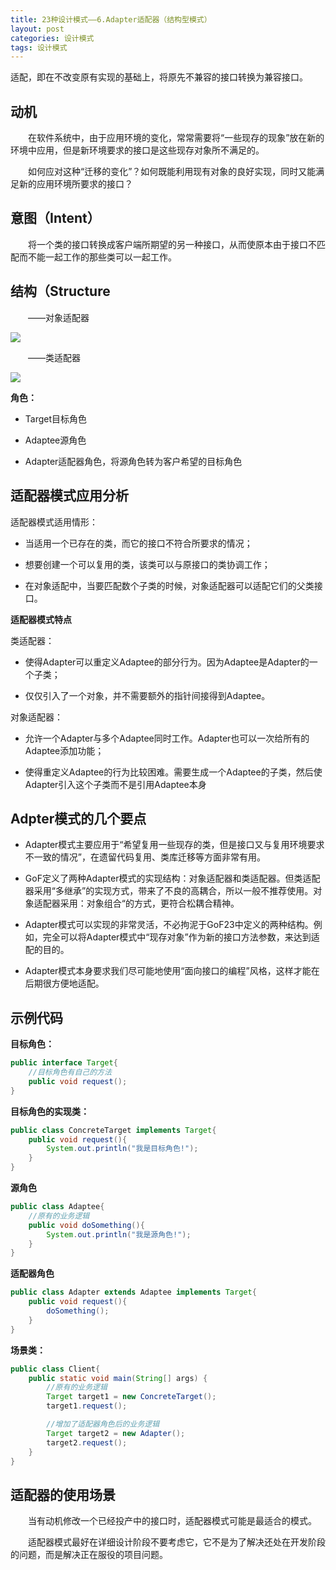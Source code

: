 ```yaml
---
title: 23种设计模式——6.Adapter适配器（结构型模式）
layout: post
categories: 设计模式
tags: 设计模式
---
```

适配，即在不改变原有实现的基础上，将原先不兼容的接口转换为兼容接口。

## 动机

​&emsp;&emsp;在软件系统中，由于应用环境的变化，常常需要将“一些现存的现象”放在新的环境中应用，但是新环境要求的接口是这些现存对象所不满足的。

​&emsp;&emsp;如何应对这种“迁移的变化”？如何既能利用现有对象的良好实现，同时又能满足新的应用环境所要求的接口？

## 意图（Intent）

​&emsp;&emsp;将一个类的接口转换成客户端所期望的另一种接口，从而使原本由于接口不匹配而不能一起工作的那些类可以一起工作。

## 结构（Structure

​&emsp;&emsp;——对象适配器

![](https://i.imgur.com/2oCKNSy.png)

​&emsp;&emsp;——类适配器

![](https://i.imgur.com/uf7Zlo7.jpg)

**角色：**

- Target目标角色

- Adaptee源角色

- Adapter适配器角色，将源角色转为客户希望的目标角色

## 适配器模式应用分析

适配器模式适用情形：

- 当适用一个已存在的类，而它的接口不符合所要求的情况；


- 想要创建一个可以复用的类，该类可以与原接口的类协调工作；


- 在对象适配中，当要匹配数个子类的时候，对象适配器可以适配它们的父类接口。


**适配器模式特点**

类适配器：

- 使得Adapter可以重定义Adaptee的部分行为。因为Adaptee是Adapter的一个子类；


- 仅仅引入了一个对象，并不需要额外的指针间接得到Adaptee。

对象适配器：

- 允许一个Adapter与多个Adaptee同时工作。Adapter也可以一次给所有的Adaptee添加功能；


- 使得重定义Adaptee的行为比较困难。需要生成一个Adaptee的子类，然后使Adapter引入这个子类而不是引用Adaptee本身

## Adpter模式的几个要点

- Adapter模式主要应用于“希望复用一些现存的类，但是接口又与复用环境要求不一致的情况”，在遗留代码复用、类库迁移等方面非常有用。


- GoF定义了两种Adapter模式的实现结构：对象适配器和类适配器。但类适配器采用“多继承”的实现方式，带来了不良的高耦合，所以一般不推荐使用。对象适配器采用：对象组合“的方式，更符合松耦合精神。


- Adapter模式可以实现的非常灵活，不必拘泥于GoF23中定义的两种结构。例如，完全可以将Adapter模式中“现存对象”作为新的接口方法参数，来达到适配的目的。


- Adapter模式本身要求我们尽可能地使用“面向接口的编程”风格，这样才能在后期很方便地适配。

## 示例代码
**目标角色：**

```java
public interface Target{
	//目标角色有自己的方法
	public void request();
}
```
**目标角色的实现类：**
```java
public class ConcreteTarget implements Target{
	public void request(){
		System.out.println("我是目标角色!");
	}
}
```
**源角色**
```java
public class Adaptee{
	//原有的业务逻辑
	public void doSomething(){
		System.out.println("我是源角色!");
	}
}
```
**适配器角色**
```java
public class Adapter extends Adaptee implements Target{
	public void request(){
		doSomething();
	}
}
```
**场景类：**
```java
public class Client{
	public static void main(String[] args) {
		//原有的业务逻辑
		Target target1 = new ConcreteTarget();
		target1.request();

		//增加了适配器角色后的业务逻辑
		Target target2 = new Adapter();
		target2.request();
	}
}
```
## 适配器的使用场景

&emsp;&emsp;当有动机修改一个已经投产中的接口时，适配器模式可能是最适合的模式。

&emsp;&emsp;适配器模式最好在详细设计阶段不要考虑它，它不是为了解决还处在开发阶段的问题，而是解决正在服役的项目问题。